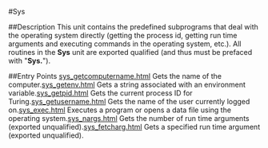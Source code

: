 
#Sys

##Description
This unit contains the predefined subprograms that deal with the operating system directly (getting the process id, getting run time arguments and executing commands in the operating system, etc.).
All routines in the **Sys** unit are exported qualified (and thus must be prefaced with "**Sys.**").



##Entry Points
[sys_getcomputername.html](**GetComputerName**) Gets the name of the computer.[sys_getenv.html](**GetEnv**) Gets a string associated with an environment variable.[sys_getpid.html](**GetPid**) Gets the current process ID for Turing.[sys_getusername.html](**GetUserName**) Gets the name of the user currently logged on.[sys_exec.html](**Exec**) Executes a program or opens a data file using the operating system.[sys_nargs.html](**Nargs**) Gets the number of run time arguments (exported unqualified).[sys_fetcharg.html](**FetchArg**) Gets a specified run time argument (exported unqualified).


